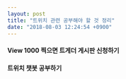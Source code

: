 ```yaml
---
layout: post
title: "트위치 관련 공부해야 할 것 정리"
date: "2018-08-03 12:24:54 +0900"
---
```

#### View 1000 찍으면 트게더 게시판 신청하기
#### 트위치 챗봇 공부하기
